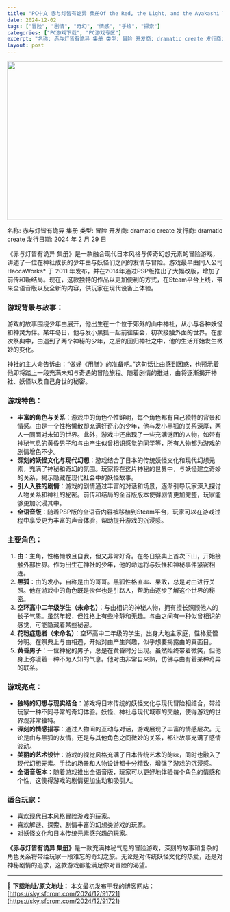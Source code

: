 ```yaml
---
title: "PC中文 赤与灯皆有诡异 集册Of the Red, the Light, and the Ayakashi Tsuzuri 2.02G"
date: 2024-12-02
tags: ["冒险", "剧情", "奇幻", "情感", "手绘", "探索"]
categories: ["PC游戏下载", "PC游戏专区"]
excerpt: "名称: 赤与灯皆有诡异 集册 类型: 冒险 开发商: dramatic create 发行商: dramatic create 发行日期: 2024 年 2 月 29 日 《赤与灯皆有诡异 集册》是一款融合现代日本风格与传奇幻想元素的冒险游戏，讲述了一位在神社成长的少年由与妖怪们之间的友情与冒险。游&hellip;"
layout: post
---
```


<img class="aligncenter size-full wp-image-91722" src="https://sky.sfcrom.com/wp-content/uploads/2024/12/2024120202424678.webp" alt="" width="660" height="370" />

名称: 赤与灯皆有诡异 集册
类型: 冒险
开发商: dramatic create
发行商: dramatic create
发行日期: 2024 年 2 月 29 日

《赤与灯皆有诡异 集册》是一款融合现代日本风格与传奇幻想元素的冒险游戏，讲述了一位在神社成长的少年由与妖怪们之间的友情与冒险。游戏最早由同人公司 HaccaWorks* 于 2011 年发布，并在2014年通过PSP版推出了大幅改版，增加了前传和新结局。现在，这款独特的作品以更加便利的方式，在Steam平台上线，带来全语音版以及全新的内容，供玩家在现代设备上体验。
<h3>游戏背景与故事：</h3>
游戏的故事围绕少年由展开，他出生在一个位于郊外的山中神社，从小与各种妖怪和神灵为伴。某年冬日，他与发小黑狐一起前往庙会，初次接触外面的世界。在那次祭典中，由遇到了两个神秘的少年，之后的回归神社之中，他的生活开始发生微妙的变化。

神社的主人命告诉由：“做好《用膳》的准备吧。”这句话让由感到困惑，也预示着他即将踏上一段充满未知与奇遇的冒险旅程。随着剧情的推进，由将逐渐揭开神社、妖怪以及自己身世的秘密。
<h3>游戏特色：</h3>
<ul>
 	<li><strong>丰富的角色与关系</strong>：游戏中的角色个性鲜明，每个角色都有自己独特的背景和情感。由是一个性格懒散却充满好奇心的少年，他与发小黑狐的关系深厚，两人一同面对未知的世界。此外，游戏中还出现了一些充满谜团的人物，如带有神秘气息的黄昏男子和与由产生似曾相识感觉的同学等，所有人物都为游戏的剧情增色不少。</li>
 	<li><strong>深刻的妖怪文化与现代幻想</strong>：游戏结合了日本的传统妖怪文化和现代幻想元素，充满了神秘和奇幻的氛围。玩家将在这片神秘的世界中，与妖怪建立奇妙的关系，揭示隐藏在现代社会中的妖怪故事。</li>
 	<li><strong>引人入胜的剧情</strong>：游戏的剧情通过丰富的对话和场景，逐渐引导玩家深入探讨人物关系和神社的秘密。前传和结局的全音版版本使得剧情更加完整，玩家能够更加沉浸其中。</li>
 	<li><strong>全语音版</strong>：随着PSP版的全语音内容被移植到Steam平台，玩家可以在游戏过程中享受更为丰富的声音体验，帮助提升游戏的沉浸感。</li>
</ul>
<h3>主要角色：</h3>
<ol>
 	<li><strong>由</strong>：主角，性格懒散且自我，但又非常好奇。在冬日祭典上首次下山，开始接触外部世界。作为出生在神社的少年，他的命运将与妖怪和神秘事件紧密相连。</li>
 	<li><strong>黑狐</strong>：由的发小，自称是由的哥哥。黑狐性格直率、果敢，总是对由进行关照。他在游戏中的角色既是伙伴也是引路人，帮助由逐步了解这个世界的秘密。</li>
 	<li><strong>空环高中二年级学生（未命名）</strong>：与由相识的神秘人物，拥有擅长照顾他人的长子气质。虽然年轻，但性格上有些冷静和无趣。与由之间有一种似曾相识的感觉，可能隐藏着某些秘密。</li>
 	<li><strong>花粉症患者（未命名）</strong>：空环高中二年级的学生，出身大地主家庭，性格爱憎分明。在祭典上与由相遇，开始对由产生兴趣，似乎想要揭露由的真面目。</li>
 	<li><strong>黄昏男子</strong>：一位神秘的男子，总是在黄昏时分出现。虽然始终带着微笑，但他身上弥漫着一种不为人知的气息。他对由非常自来熟，仿佛与由有着某种奇异的联系。</li>
</ol>
<h3>游戏亮点：</h3>
<ul>
 	<li><strong>独特的幻想与现实结合</strong>：游戏将日本传统的妖怪文化与现代冒险相结合，带给玩家一种不同寻常的奇幻体验。妖怪、神社与现代城市的交融，使得游戏的世界观非常独特。</li>
 	<li><strong>深刻的情感描写</strong>：通过人物间的互动与对话，游戏展现了丰富的情感层次。无论是由与黑狐的友情，还是与其他角色之间微妙的关系，都让故事充满了感情波动。</li>
 	<li><strong>美丽的艺术设计</strong>：游戏的视觉风格充满了日本传统艺术的韵味，同时也融入了现代幻想元素。手绘的场景和人物设计都十分精致，增强了游戏的沉浸感。</li>
 	<li><strong>全语音版本</strong>：随着游戏推出全语音版，玩家可以更好地体验每个角色的情感和个性，这使得游戏的剧情更加生动和吸引人。</li>
</ul>
<h3>适合玩家：</h3>
<ul>
 	<li>喜欢现代日本风格冒险游戏的玩家。</li>
 	<li>喜欢解谜、探索、剧情丰富的幻想类游戏的玩家。</li>
 	<li>对妖怪文化和日本传统元素感兴趣的玩家。</li>
</ul>
<strong>《赤与灯皆有诡异 集册》</strong>是一款充满神秘气息的冒险游戏，深刻的故事和复杂的角色关系将带给玩家一段难忘的奇幻之旅。无论是对传统妖怪文化的热爱，还是对神秘剧情的追求，这款游戏都能满足你对冒险的渴望。

---
📖 **下载地址/原文地址：** 本文最初发布于我的博客网站：[https://sky.sfcrom.com/2024/12/91721](https://sky.sfcrom.com/2024/12/91721)
